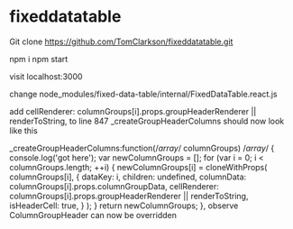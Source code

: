 # fixeddatatable

Git clone https://github.com/TomClarkson/fixeddatatable.git

npm i
npm start

visit localhost:3000

change node_modules/fixed-data-table/internal/FixedDataTable.react.js

add cellRenderer: columnGroups[i].props.groupHeaderRenderer || renderToString, to line 847
_createGroupHeaderColumns should now look like this

  _createGroupHeaderColumns:function(/*array*/ columnGroups) /*array*/  {
    console.log('got here');
    var newColumnGroups = [];
    for (var i = 0; i < columnGroups.length; ++i) {
      newColumnGroups[i] = cloneWithProps(
        columnGroups[i],
        {
          dataKey: i,
          children: undefined,
          columnData: columnGroups[i].props.columnGroupData,
          cellRenderer: columnGroups[i].props.groupHeaderRenderer || renderToString,
          isHeaderCell: true,
        }
      );
    }
    return newColumnGroups;
  },
observe ColumnGroupHeader can now be overridden

